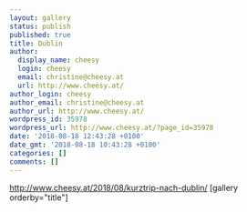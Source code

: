 ```yaml
---
layout: gallery
status: publish
published: true
title: Dublin
author:
  display_name: cheesy
  login: cheesy
  email: christine@cheesy.at
  url: http://www.cheesy.at/
author_login: cheesy
author_email: christine@cheesy.at
author_url: http://www.cheesy.at/
wordpress_id: 35978
wordpress_url: http://www.cheesy.at/?page_id=35978
date: '2018-08-18 12:43:28 +0100'
date_gmt: '2018-08-18 10:43:28 +0100'
categories: []
comments: []
---
```

http://www.cheesy.at/2018/08/kurztrip-nach-dublin/
[gallery orderby="title"]
